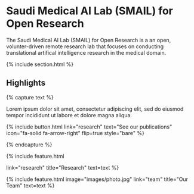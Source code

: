 ---
---

# Saudi Medical AI Lab (SMAIL) for Open Research

The Saudi Medical AI Lab (SMAIL) for Open Research is a an open, volunter-driven remote research lab that focuses on conducting translational artifical intelligence research in the medical domain.  

{% include section.html %}

## Highlights

{% capture text %}

Lorem ipsum dolor sit amet, consectetur adipiscing elit, sed do eiusmod tempor incididunt ut labore et dolore magna aliqua.

{%
  include button.html
  link="research"
  text="See our publications"
  icon="fa-solid fa-arrow-right"
  flip=true
  style="bare"
%}

{% endcapture %}

{%
  include feature.html
  <!-- image="images/photo.jpg" -->
  link="research"
  title="Research"
  text=text
%}

<!-- {% capture text %} -->

<!-- Lorem ipsum dolor sit amet, consectetur adipiscing elit, sed do eiusmod tempor incididunt ut labore et dolore magna aliqua. -->

<!-- {%
  include button.html
  link="projects"
  text="Browse our projects"
  icon="fa-solid fa-arrow-right"
  flip=true
  style="bare"
%} -->

<!-- {% endcapture %}

{%
  include feature.html
  image="images/photo.jpg"
  link="projects"
  title="Our Projects"
  flip=true
  style="bare"
  text=text
%}

{% capture text %}

Lorem ipsum dolor sit amet, consectetur adipiscing elit, sed do eiusmod tempor incididunt ut labore et dolore magna aliqua. -->

<!-- {%
  include button.html
  link="team"
  text="Meet our team"
  icon="fa-solid fa-arrow-right"
  flip=true
  style="bare"
%}

{% endcapture %} -->

{%
  include feature.html
  image="images/photo.jpg"
  link="team"
  title="Our Team"
  text=text
%}
